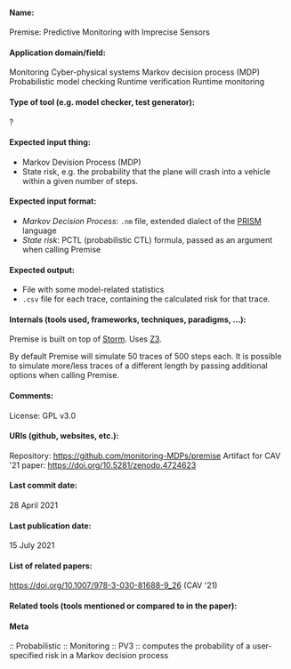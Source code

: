 #### Name:
Premise: Predictive Monitoring with Imprecise Sensors

#### Application domain/field:
Monitoring
Cyber-physical systems
Markov decision process (MDP)
Probabilistic model checking
Runtime verification
Runtime monitoring

#### Type of tool (e.g. model checker, test generator):
?

#### Expected input thing:
- Markov Devision Process (MDP)
- State risk, e.g. the probability that the plane will crash into a vehicle within a given number of steps.

#### Expected input format:
- *Markov Decision Process*: `.nm` file, extended dialect of the [PRISM](Checkers/PRISM.md) language
- *State risk*: PCTL (probabilistic CTL) formula, passed as an argument when calling Premise

#### Expected output:
- File with some model-related statistics
- `.csv` file for each trace, containing the calculated risk for that trace.

#### Internals (tools used, frameworks, techniques, paradigms, ...):
Premise is built on top of [Storm](Checkers/Storm.md).
Uses [Z3](Solvers/SMT/Z3.md).

By default Premise will simulate 50 traces of 500 steps each. It is possible to simulate more/less traces of a different length by passing additional options when calling Premise.

#### Comments:
License: GPL v3.0

#### URIs (github, websites, etc.):
Repository: https://github.com/monitoring-MDPs/premise
Artifact for CAV '21 paper: https://doi.org/10.5281/zenodo.4724623

#### Last commit date:
28 April 2021

#### Last publication date:
15 July 2021

#### List of related papers:
https://doi.org/10.1007/978-3-030-81688-9_26 (CAV '21)

#### Related tools (tools mentioned or compared to in the paper):

#### Meta
:: Probabilistic
:: Monitoring
:: PV3 :: computes the probability of a user-specified risk in a Markov decision process